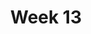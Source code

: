 ---
title: Week 13
weekNumber: 13
days:
- date: 2024-10-29
  events:
    ? '**Exam**{: .label .label-exam } [Minor 2 Exams](exam/minor2) (Oct 29 - Nov 1)'
    : ''

---
